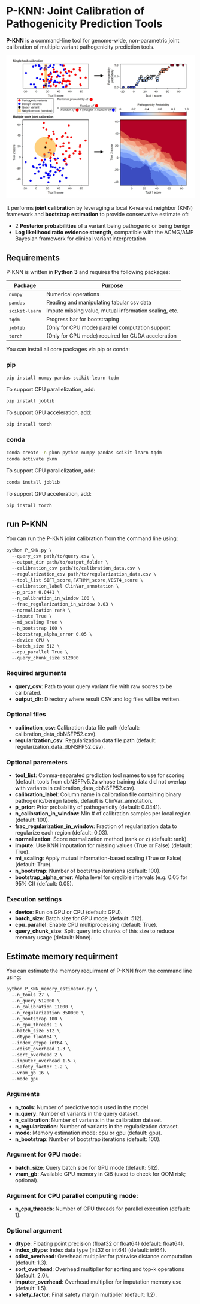 # P-KNN: Joint Calibration of Pathogenicity Prediction Tools
**P-KNN** is a command-line tool for genome-wide, non-parametric joint calibration of multiple variant pathogenicity prediction tools. 

![Calibration Concept](https://github.com/Brandes-Lab/P-KNN/raw/main/Calibration_concept.jpg)

It performs **joint calibration** by leveraging a local K-nearest neighbor (KNN) framework and **bootstrap estimation** to provide conservative estimate of:
- 2 **Posterior probabilities** of a variant being pathogenic or being benign 
- **Log likelihood ratio evidence strength**, compatible with the ACMG/AMP Bayesian framework for clinical variant interpretation

## Requirements
P-KNN is written in **Python 3** and requires the following packages:

| Package        | Purpose                                                  |
|----------------|----------------------------------------------------------|
| `numpy`        | Numerical operations                                     |
| `pandas`       | Reading and manipulating tabular csv data                |
| `scikit-learn` | Impute missing value, mutual information scaling, etc.   |
| `tqdm`         | Progress bar for bootstraping                            |
| `joblib`       | (Only for CPU mode) parallel computation support         |
| `torch`        | (Only for GPU mode) required for CUDA acceleration       |

You can install all core packages via pip or conda:

### pip
```bash
pip install numpy pandas scikit-learn tqdm
```
To support CPU parallelization, add:
```bash
pip install joblib
```
To support GPU acceleration, add:
```bash
pip install torch
```

### conda
```bash
conda create -n pknn python numpy pandas scikit-learn tqdm
conda activate pknn
```
To support CPU parallelization, add:
```bash
conda install joblib
```
To support GPU acceleration, add:
```bash
pip install torch
```

## run P-KNN
You can run the P-KNN joint calibration from the command line using:
```
python P_KNN.py \
  --query_csv path/to/query.csv \
  --output_dir path/to/output_folder \
  --calibration_csv path/to/calibration_data.csv \
  --regularization_csv path/to/regularization_data.csv \
  --tool_list SIFT_score,FATHMM_score,VEST4_score \
  --calibration_label ClinVar_annotation \
  --p_prior 0.0441 \
  --n_calibration_in_window 100 \
  --frac_regularization_in_window 0.03 \
  --normalization rank \
  --impute True \
  --mi_scaling True \
  --n_bootstrap 100 \
  --bootstrap_alpha_error 0.05 \
  --device GPU \
  --batch_size 512 \
  --cpu_parallel True \
  --query_chunk_size 512000
```
### Required arguments
- **query_csv**: Path to your query variant file with raw scores to be calibrated.
- **output_dir**: Directory where result CSV and log files will be written.
### Optional files
- **calibration_csv**: Calibration data file path (default: calibration_data_dbNSFP52.csv).
- **regularization_csv**: Regularization data file path (default: regularization_data_dbNSFP52.csv).
### Optional paremeters
- **tool_list**: Comma-separated prediction tool names to use for scoring (default: tools from dbNSFPv5.2a whose training data did not overlap with variants in calibration_data_dbNSFP52.csv).
- **calibration_label**: Column name in calibration file containing binary pathogenic/benign labels, default is ClinVar_annotation.
- **p_prior**: Prior probability of pathogenicity (default: 0.0441).
- **n_calibration_in_window**: Min # of calibration samples per local region (default: 100).
- **frac_regularization_in_window**: Fraction of regularization data to regularize each region (default: 0.03).
- **normalization**: Score normalization method (rank or z) (default: rank).
- **impute**: Use KNN imputation for missing values (True or False) (default: True).
- **mi_scaling**: Apply mutual information-based scaling (True or False) (default: True).
- **n_bootstrap**: Number of bootstrap iterations (default: 100).
- **bootstrap_alpha_error**: Alpha level for credible intervals (e.g. 0.05 for 95% CI) (default: 0.05).
### Execution settings
- **device**: Run on GPU or CPU (default: GPU).
- **batch_size**: Batch size for GPU mode (default: 512).
- **cpu_parallel**: Enable CPU multiprocessing (default: True).
- **query_chunk_size**: Split query into chunks of this size to reduce memory usage (default: None).

## Estimate memory requirment
You can estimate the memory requirment of P-KNN from the command line using:
```
python P_KNN_memory_estimator.py \
  --n_tools 27 \
  --n_query 512000 \
  --n_calibration 11000 \
  --n_regularization 350000 \
  --n_bootstrap 100 \
  --n_cpu_threads 1 \
  --batch_size 512 \
  --dtype float64 \
  --index_dtype int64 \
  --cdist_overhead 1.3 \
  --sort_overhead 2 \
  --imputer_overhead 1.5 \
  --safety_factor 1.2 \
  --vram_gb 16 \
  --mode gpu
```
### Arguments
- **n_tools**: Number of predictive tools used in the model.
- **n_query**: Number of variants in the query dataset.
- **n_calibration**: Number of variants in the calibration dataset.
- **n_regularization**: Number of variants in the regularization dataset.
- **mode**: Memory estimation mode: cpu or gpu (default: gpu).
- **n_bootstrap**: Number of bootstrap iterations (default: 100).
### Argument for GPU mode:
- **batch_size**: Query batch size for GPU mode (default: 512).
- **vram_gb**: Available GPU memory in GiB (used to check for OOM risk; optional).
### Argument for CPU parallel computing mode:
- **n_cpu_threads**: Number of CPU threads for parallel execution (default: 1).

### Optional argument
- **dtype**: Floating point precision (float32 or float64) (default: float64).
- **index_dtype**: Index data type (int32 or int64) (default: int64).
- **cdist_overhead**: Overhead multiplier for pairwise distance computation (default: 1.3).
- **sort_overhead**: Overhead multiplier for sorting and top-k operations (default: 2.0).
- **imputer_overhead**: Overhead multiplier for imputation memory use (default: 1.5).
- **safety_factor**: Final safety margin multiplier (default: 1.2).
